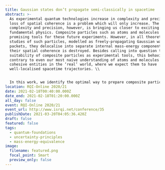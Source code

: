 ```yaml
---
title: Gaussian states don’t propagate semi-classically in spacetime
abstract: >-
  As experimental quantum technologies increase in complexity and precision, the
  loss of spatial coherence is a problem which will only increase. The same
  complexity and precision, however, is bringing us closer to exciting tests of
  fundamental physics. Composite particles such as atoms and molecules are
  promising tools for these future experiments. However, in all theoretical
  studies of such particles, modelled as freely-propagating Gaussian wave
  packets, they delocalise into separate internal mass-energy components, and
  their spatial coherence is destroyed. Besides calling into question the
  suitability of composite particles as experimental tools, this behaviour is
  contrary to even our most naive understanding of atoms and molecules as
  cohesive entities in the ‘real’ world, where we expect them to have
  well-localised spacetime trajectories. \\


  In this work, we identify the optimal way to prepare composite particles to fully avoid the delocalization and related loss of spatial coherence. We find the correct theoretical approach required to discuss limitations on the space-time trajectories of composite quantum particles --- it requires a new uncertainty principle which includes mass as an operator. We show that the quantum states which minimise the inequality propagate coherently in spacetime, and transform covariantly under boosts. This result highlights the fundamental differences between phase and configuration space for composite particles, reconciling theory with our naïve view, while the new minimum uncertainty states will find applications in upcoming precision experimental tests. 
location: RQI-Online 2020/21
date: 2021-02-18T00:40:00.000Z
date_end: 2021-02-18T01:20:00.000Z
all_day: false
event: RQI-Online 2020/21
event_url: http://www.isrqi.net/conference/35
publishDate: 2021-03-20T04:05:36.420Z
draft: false
featured: false
tags:
  - quantum-foundations
  - uncertainty-principles
  - mass-energy-equivalence
image:
  filename: featured.png
  focal_point: Smart
  preview_only: false
---
```


